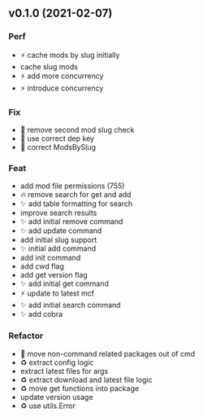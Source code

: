 ## v0.1.0 (2021-02-07)

### Perf

- :zap: cache mods by slug initially
- cache slug mods
- :zap: add more concurrency
- :zap: introduce concurrency

### Fix

- :bug: remove second mod slug check
- :bug: use correct dep key
- :bug: correct ModsBySlug

### Feat

- add mod file permissions (755)
- :fire: remove search for get and add
- :sparkles: add table formatting for search
- improve search results
- :sparkles: add initial remove command
- :sparkles: add update command
- add initial slug support
- :sparkles: initial add command
- add init command
- add cwd flag
- add get version flag
- :sparkles: add initial get command
- :zap: update to latest mcf
- :sparkles: add initial search command
- :sparkles: add cobra

### Refactor

- :truck: move non-command related packages out of cmd
- :recycle: extract config logic
- extract latest files for args
- :recycle: extract download and latest file logic
- :recycle: move get functions into package
- update version usage
- :recycle: use utils.Error
